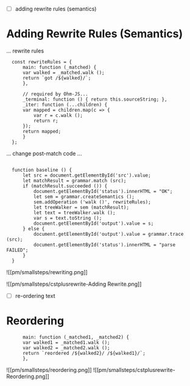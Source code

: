 - [ ] adding rewrite rules (semantics)
# Adding Rewrite Rules (Semantics)
... rewrite rules
```
  const rewriteRules = {
      main: function (_matched) {
	  var walked = _matched.walk ();
	  return `got /${walked}/`;
      },
      
      // required by Ohm-JS...
      _terminal: function () { return this.sourceString; },
      _iter: function (...children) {
	  var mapped = children.map(c => {
	      var r = c.walk ();
	      return r;
	  });
	  return mapped;
      }
  };

```

... change post-match code ...

```

  function baseline () {
      let src = document.getElementById('src').value;
      let matchResult = grammar.match (src);
      if (matchResult.succeeded ()) {
          document.getElementById('status').innerHTML = "OK";
          let sem = grammar.createSemantics ();
          sem.addOperation ('walk ()', rewriteRules);
          let treeWalker = sem (matchResult);
          let text = treeWalker.walk ();
          var s = text.toString ();
          document.getElementById('output').value = s;
      } else {
          document.getElementById('output').value = grammar.trace (src);
          document.getElementById('status').innerHTML = "parse FAILED";
      }
  }

```
![[pm/smallsteps/rewriting.png]]

![[pm/smallsteps/cstplusrewrite-Adding Rewrite.png]]
- [ ] re-ordering text
# Reordering
```
      main: function (_matched1, _matched2) {
	  var walked1 = _matched1.walk ();
	  var walked2 = _matched2.walk ();
	  return `reordered /${walked2}/ /${walked1}/`;
      },
```
![[pm/smallsteps/reordering.png]]
![[pm/smallsteps/cstplusrewrite-Reordering.png]]
